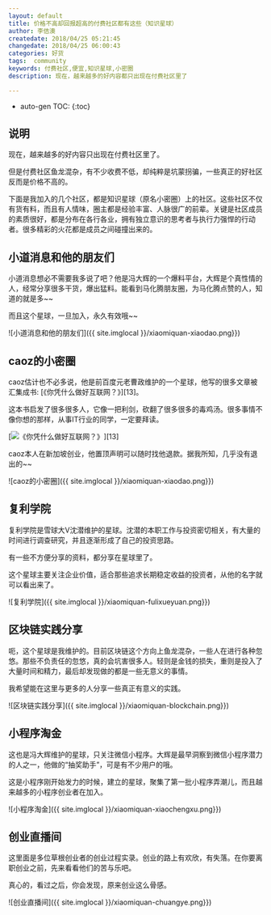 ```yaml
---
layout: default
title: 价格不高却回报超高的付费社区都有这些（知识星球）
author: 李佶澳
createdate: 2018/04/25 05:21:45
changedate: 2018/04/25 06:00:43
categories: 好货
tags:  community
keywords: 付费社区,便宜,知识星球,小密圈
description: 现在，越来越多的好内容都只出现在付费社区里了

---
```


* auto-gen TOC:
{:toc}

## 说明

现在，越来越多的好内容只出现在付费社区里了。

但是付费社区鱼龙混杂，有不少收费不低，却纯粹是坑蒙拐骗，一些真正的好社区反而是价格不高的。

下面是我加入的几个社区，都是知识星球（原名小密圈）上的社区。这些社区不仅有货有料，而且有人情味，圈主都是经验丰富、人脉很广的前辈。关键是社区成员的素质很好，都是分布在各行各业，拥有独立意识的思考者与执行力强悍的行动者。很多精彩的火花都是成员之间碰撞出来的。

## 小道消息和他的朋友们

小道消息想必不需要我多说了吧？他是冯大辉的一个爆料平台，大辉是个真性情的人，经常分享很多干货，爆出猛料。能看到马化腾朋友圈，为马化腾点赞的人，知道的就是多~~

而且这个星球，一旦加入，永久有效哦~~

![小道消息和他的朋友们]({{ site.imglocal }}/xiaomiquan-xiaodao.png}})

## caoz的小密圈

caoz估计也不必多说，他是前百度元老曹政维护的一个星球，他写的很多文章被汇集成书: [《你凭什么做好互联网？》][13]。

这本书启发了很多很多人，它像一把利剑，砍翻了很多很多的毒鸡汤。很多事情不像你想的那样，从事IT行业的同学，一定要拜读。

[![《你凭什么做好互联网？》](https://images-cn.ssl-images-amazon.com/images/I/515eWtImWBL.jpg)][13]

caoz本人在新加坡创业，他置顶声明可以随时找他退款。据我所知，几乎没有退出的~~

![caoz的小密圈]({{ site.imglocal }}/xiaomiquan-xiaodao.png}})

## 复利学院

复利学院是雪球大V沈潜维护的星球。沈潜的本职工作与投资密切相关，有大量的时间进行调查研究，并且逐渐形成了自己的投资思路。

有一些不方便分享的资料，都分享在星球里了。

这个星球主要关注企业价值，适合那些追求长期稳定收益的投资者，从他的名字就可以看出来了。

![复利学院]({{ site.imglocal }}/xiaomiquan-fulixueyuan.png}})

## 区块链实践分享 

呃，这个星球是我维护的。目前区块链这个方向上鱼龙混杂，一些人在进行各种忽悠。那些不负责任的忽悠，真的会坑害很多人。轻则是金钱的损失，重则是投入了大量时间和精力，最后却发现做的都是一些无意义的事情。

我希望能在这里与更多的人分享一些真正有意义的实践。


![区块链实践分享]({{ site.imglocal }}/xiaomiquan-blockchain.png}})

## 小程序淘金

这也是冯大辉维护的星球，只关注微信小程序。大辉是最早洞察到微信小程序潜力的人之一，他做的“抽奖助手”，可是有不少用户的哦。

这是小程序刚开始发力的时候，建立的星球，聚集了第一批小程序弄潮儿，而且越来越多的小程序创业者在加入。

![小程序淘金]({{ site.imglocal }}/xiaomiquan-xiaochengxu.png}})

## 创业直播间

这里面是多位草根创业者的创业过程实录。创业的路上有欢欣，有失落。在你要离职创业之前，先来看看他们的苦与乐吧。

真心的，看过之后，你会发现，原来创业这么骨感。

![创业直播间]({{ site.imglocal }}/xiaomiquan-chuangye.png}})
